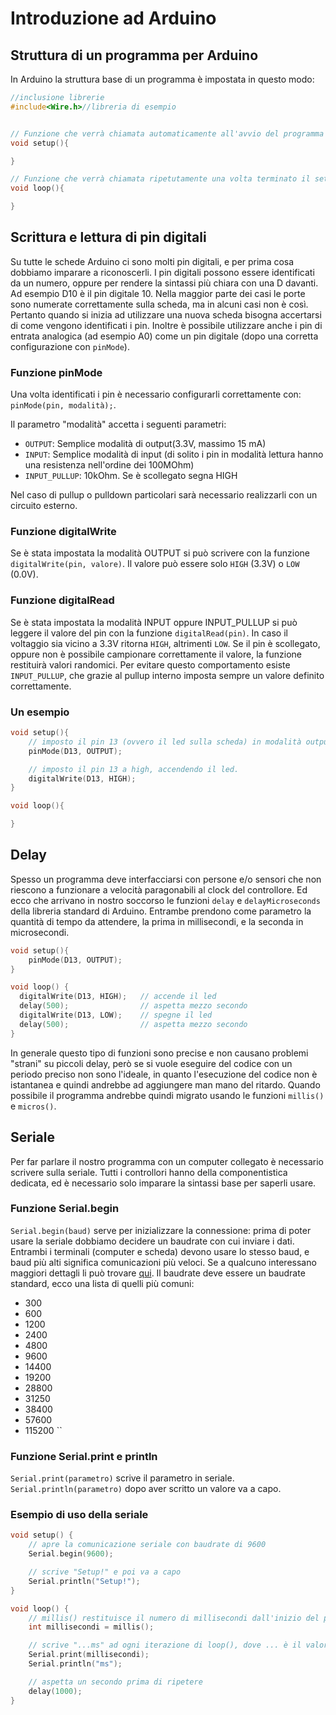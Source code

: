 # Introduzione ad Arduino

## Struttura di un programma per Arduino

In Arduino la struttura base di un programma è impostata in questo modo:
```cpp
//inclusione librerie
#include<Wire.h>//libreria di esempio


// Funzione che verrà chiamata automaticamente all'avvio del programma
void setup(){

}

// Funzione che verrà chiamata ripetutamente una volta terminato il setup
void loop(){

}

```

## Scrittura e lettura di pin digitali

Su tutte le schede Arduino ci sono molti pin digitali, e per prima cosa dobbiamo imparare a riconoscerli.
I pin digitali possono essere identificati da un numero, oppure per rendere la sintassi più chiara con una D davanti. Ad esempio D10 è il pin digitale 10. Nella maggior parte dei casi le porte sono numerate correttamente sulla scheda, ma in alcuni casi non è così. Pertanto quando si inizia ad utilizzare una nuova scheda bisogna accertarsi di come vengono identificati i pin.
Inoltre è possibile utilizzare anche i pin di entrata analogica (ad esempio A0) come un pin digitale (dopo una corretta configurazione con `pinMode`).


### Funzione pinMode
Una volta identificati i pin è necessario configurarli correttamente con: `pinMode(pin, modalità);`.

Il parametro "modalità" accetta i seguenti parametri:
- `OUTPUT`: Semplice modalità di output(3.3V, massimo 15 mA)
- `INPUT`: Semplice modalità di input (di solito i pin in modalità lettura hanno una resistenza nell'ordine dei 100MOhm)
- `INPUT_PULLUP`: 10kOhm. Se è scollegato segna HIGH

Nel caso di pullup o pulldown particolari sarà necessario realizzarli con un circuito esterno.

### Funzione digitalWrite

Se è stata impostata la modalità OUTPUT si può scrivere con la funzione `digitalWrite(pin, valore)`. Il valore può essere solo `HIGH` (3.3V) o `LOW` (0.0V).

### Funzione digitalRead

Se è stata impostata la modalità INPUT oppure INPUT_PULLUP si può leggere il valore del pin con la funzione `digitalRead(pin)`.
In caso il voltaggio sia vicino a 3.3V ritorna `HIGH`, altrimenti `LOW`.
Se il pin è scollegato, oppure non è possibile campionare correttamente il valore, la funzione restituirà valori randomici. Per evitare questo comportamento esiste `INPUT_PULLUP`, che grazie al pullup interno imposta sempre un valore definito correttamente.

### Un esempio

```cpp
void setup(){
	// imposto il pin 13 (ovvero il led sulla scheda) in modalità output
	pinMode(D13, OUTPUT);

	// imposto il pin 13 a high, accendendo il led.
	digitalWrite(D13, HIGH);
}

void loop(){

}
```

## Delay
Spesso un programma deve interfacciarsi con persone e/o sensori che non riescono a funzionare a velocità paragonabili al clock del controllore. Ed ecco che arrivano in nostro soccorso le funzioni `delay` e `delayMicroseconds` della libreria standard di Arduino. Entrambe prendono come parametro la quantità di tempo da attendere, la prima in millisecondi, e la seconda in microsecondi.
```cpp
void setup(){
	pinMode(D13, OUTPUT);
}

void loop() {
  digitalWrite(D13, HIGH);   // accende il led
  delay(500);                // aspetta mezzo secondo
  digitalWrite(D13, LOW);    // spegne il led
  delay(500);                // aspetta mezzo secondo
}
```
In generale questo tipo di funzioni sono precise e non causano problemi "strani" su piccoli delay, però se si vuole eseguire del codice con un periodo preciso non sono l'ideale, in quanto l'esecuzione del codice non è istantanea e quindi andrebbe ad aggiungere man mano del ritardo. Quando possibile il programma andrebbe quindi migrato usando le funzioni `millis()` e `micros()`.

## Seriale

Per far parlare il nostro programma con un computer collegato è necessario scrivere sulla seriale.
Tutti i controllori hanno della componentistica dedicata, ed è necessario solo imparare la sintassi base per saperli usare.

### Funzione Serial.begin
`Serial.begin(baud)` serve per inizializzare la connessione: prima di poter usare la seriale dobbiamo decidere un baudrate con cui inviare i dati.
Entrambi i terminali (computer e scheda) devono usare lo stesso baud, e baud più alti significa comunicazioni più veloci. Se a qualcuno interessano maggiori dettagli li può trovare [qui](https://www.arduino.cc/reference/en/language/functions/communication/serial/begin/). Il baudrate deve essere un baudrate standard, ecco una lista di quelli più comuni:

- 300
- 600
- 1200
- 2400
- 4800
- 9600
- 14400
- 19200
- 28800
- 31250
- 38400
- 57600
- 115200
``
### Funzione Serial.print e println
`Serial.print(parametro)` scrive il parametro in seriale. `Serial.println(parametro)` dopo aver scritto un valore va a capo.

### Esempio di uso della seriale
```cpp
void setup() {
	// apre la comunicazione seriale con baudrate di 9600
	Serial.begin(9600);

	// scrive "Setup!" e poi va a capo
	Serial.println("Setup!");
}

void loop() {
	// millis() restituisce il numero di millisecondi dall'inizio del programma
	int millisecondi = millis();

	// scrive "...ms" ad ogni iterazione di loop(), dove ... è il valore ottenuto qui sopra
	Serial.print(millisecondi);
	Serial.println("ms");

	// aspetta un secondo prima di ripetere
	delay(1000);
}
```